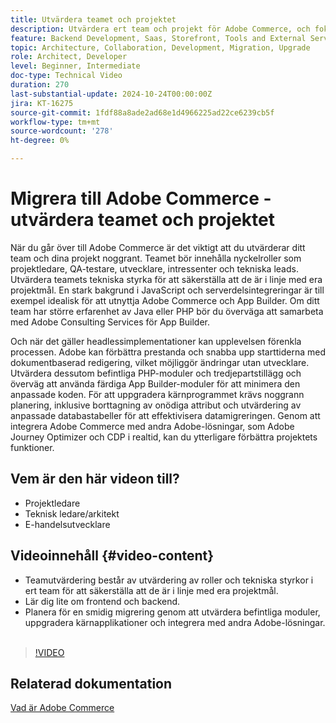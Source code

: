 ```yaml
---
title: Utvärdera teamet och projektet
description: Utvärdera ert team och projekt för Adobe Commerce, och fokusera på roller, tekniska styrkor, frontend och backend för en lyckad migrering.
feature: Backend Development, Saas, Storefront, Tools and External Services
topic: Architecture, Collaboration, Development, Migration, Upgrade
role: Architect, Developer
level: Beginner, Intermediate
doc-type: Technical Video
duration: 270
last-substantial-update: 2024-10-24T00:00:00Z
jira: KT-16275
source-git-commit: 1fdf88a8ade2ad68e1d4966225ad22ce6239cb5f
workflow-type: tm+mt
source-wordcount: '278'
ht-degree: 0%

---
```



# Migrera till Adobe Commerce - utvärdera teamet och projektet

När du går över till Adobe Commerce är det viktigt att du utvärderar ditt team och dina projekt noggrant. Teamet bör innehålla nyckelroller som projektledare, QA-testare, utvecklare, intressenter och tekniska leads. Utvärdera teamets tekniska styrka för att säkerställa att de är i linje med era projektmål. En stark bakgrund i JavaScript och serverdelsintegreringar är till exempel idealisk för att utnyttja Adobe Commerce och App Builder. Om ditt team har större erfarenhet av Java eller PHP bör du överväga att samarbeta med Adobe Consulting Services för App Builder.

Och när det gäller headlessimplementationer kan upplevelsen förenkla processen. Adobe kan förbättra prestanda och snabba upp starttiderna med dokumentbaserad redigering, vilket möjliggör ändringar utan utvecklare. Utvärdera dessutom befintliga PHP-moduler och tredjepartstillägg och överväg att använda färdiga App Builder-moduler för att minimera den anpassade koden. För att uppgradera kärnprogrammet krävs noggrann planering, inklusive borttagning av onödiga attribut och utvärdering av anpassade databastabeller för att effektivisera datamigreringen. Genom att integrera Adobe Commerce med andra Adobe-lösningar, som Adobe Journey Optimizer och CDP i realtid, kan du ytterligare förbättra projektets funktioner.

## Vem är den här videon till?

* Projektledare
* Teknisk ledare/arkitekt
* E-handelsutvecklare

## Videoinnehåll {#video-content}

* Teamutvärdering består av utvärdering av roller och tekniska styrkor i ert team för att säkerställa att de är i linje med era projektmål.
* Lär dig lite om frontend och backend.
* Planera för en smidig migrering genom att utvärdera befintliga moduler, uppgradera kärnapplikationer och integrera med andra Adobe-lösningar.
 
>[!VIDEO](https://video.tv.adobe.com/v/3435682/?learn=on)

## Relaterad dokumentation

[Vad är Adobe Commerce](https://experienceleague.adobe.com/en/docs/commerce-admin/start/about)
